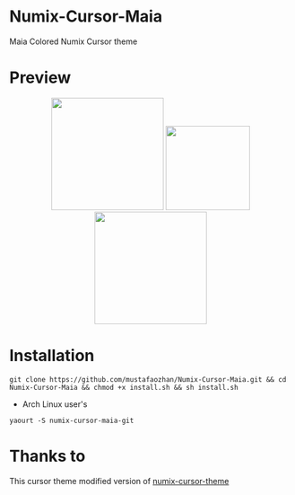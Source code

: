 # Numix-Cursor-Maia

Maia Colored Numix Cursor theme

# Preview

<p align="center">
<img src="https://s19.postimg.cc/4fgirxvpv/Screenshot_2017-12-13_17-52-39.png" width="200px" /> <img src="https://forum.manjaro.org/uploads/default/original/2X/3/31bf9adcf08f997cf81c4f1c02b9097efb954de5.png" width="150px" /> <img src="https://s19.postimg.cc/ub09b559f/Screenshot_2017-12-13_17-53-09.png" width="200px" /> 
</p>

# Installation

``` 
git clone https://github.com/mustafaozhan/Numix-Cursor-Maia.git && cd Numix-Cursor-Maia && chmod +x install.sh && sh install.sh

```
- Arch Linux user's
```
yaourt -S numix-cursor-maia-git
```
# Thanks to
 
This cursor theme modified version of <a href="https://github.com/numixproject/numix-cursor-theme">numix-cursor-theme</a>
 
